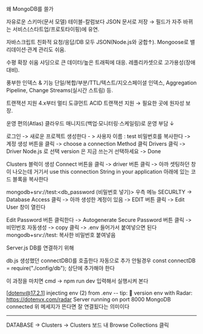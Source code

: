 왜 MongoDB를 쓸가

자유로운 스키마(문서 모델)
테이블-칼럼보다 JSON 문서로 저장 → 필드가 자주 바뀌는 서비스(스타트업/프로토타이핑)에 유연.

자바스크립트 친화적
요청/응답/DB 모두 JSON(Node.js와 궁합↑). Mongoose로 밸리데이션·관계 관리도 쉬움.

수평 확장 쉬움
샤딩으로 큰 데이터/높은 트래픽에 대응. 레플리카셋으로 고가용성(장애 대비).

풍부한 인덱스 & 기능
단일/복합/부분/TTL/텍스트/지오스페이셜 인덱스, Aggregation Pipeline, Change Streams(실시간 스트림) 등.

트랜잭션 지원
4.x부터 멀티 도큐먼트 ACID 트랜잭션 지원 → 필요한 곳에 원자성 보장.

운영 편의(Atlas)
클라우드 매니지드(백업·모니터링·스케일링)로 운영 부담 ↓


로그인 -> 새로운 프로젝트 생성한다 - > 사용자 이름 : test 
 비밀번호를 복사한다 -> 계정 생성 버튼을 클릭
-> choose a connection Method 클릭
Drivers 클릭 -> Driver Node.js 로 선택 version 은 지금 쓰는거 선택하세요 -> Done

Clusters 블럭이 생성
Connect 버튼을 클릭 -> driver 버튼 클릭 -> 아까 셋팅하던 창이 나오는데
거기서 
use this connection String in your application
아래에 있는 코드 블록을 복사한다

mongodb+srv://test:<db_password (비밀번호 넣기)>
우측 메뉴 SECURLTY -> Database Access 클릭 -> 아까 생성한 계정이 있음
-> EDIT 버튼 클릭 -> Edit User 창이 열린다

Edit Password 버튼 클릭한다 -> Autogenerate Secure Password 버튼 클릭 -> 비민번호 자동생성 -> copy 클릭 -> .env 들어가서 붙여넣으면 된다 mongodb+srv://test: 복사한 비밀번호 붙여넣음



Server.js
DB를 연결하기 위해 

db.js 생성했던 connectDB()를 호출한다
자동으로 추가 안될경우
const connectDB = require("./config/db"); 상단에 추가해야 한다

이 과정을 마치면 cmd -> npm run dev 입력해서 실행시켜 본다

[dotenv@17.2.1] injecting env (2) from .env -- tip: 📡 version env with Radar: https://dotenvx.com/radar
 Server running on port 8000
MongoDB connected
 위 메세지가 뜬다면 잘 연결됬다는 의미이다

 ---

DATABASE -> Clusters -> Clusters 보드 내 Browse Collections 클릭
